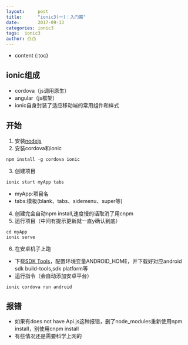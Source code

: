 ```yaml
---
layout:     post
title:      "ionic3(一)：入门篇"
date:       2017-09-13
categories: ionic3
tags:  ionic3
author: 凸凸	
---
```


* content
{:toc}




## ionic组成

- cordova（js调用原生）
- angular（js框架）
- ionic自身封装了适应移动端的常用组件和样式

## 开始

1. 安装[nodejs](https://nodejs.org/zh-cn/)
2. 安装cordova和ionic
```
npm install -g cordova ionic
```
3. 创建项目
```
ionic start myApp tabs
```
- myApp:项目名
- tabs:模板(blank、tabs、sidemenu、super等)
4. 创建完会自动npm install,速度慢的话取消了用cnpm
5. 运行项目（中间有提示更新就一直y确认到底）
```
cd myApp
ionic serve
```
6. 在安卓机子上跑
- 下载[SDK Tools](http://www.androiddevtools.cn/)，配置环境变量ANDROID_HOME，并下载好对应android sdk build-tools,sdk platform等
- 运行指令（会自动添加安卓平台）
```
ionic cordova run android
```

## 报错
- 如果有does not have Api.js这种报错，删了node_modules重新使用npm install，别使用cnpm install
- 有些情况还是需要科学上网的
